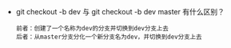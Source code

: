 - git checkout -b dev 与 git checkout -b dev master 有什么区别？

  ```
  前者：创建了一个名称为dev的分支并切换到dev分支上去
  后者：从master分支分化一个新分支名为dev，并切换到dev分支上去
  ```

  ​